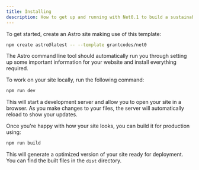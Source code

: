```yaml
---
title: Installing
description: How to get up and running with Net0.1 to build a sustainable website.
---
```


To get started, create an Astro site making use of this template:

```bash
npm create astro@latest -- --template grantcodes/net0
```

The Astro command line tool should automatically run you through setting up some important information for your website and install everything required.

To work on your site locally, run the following command:

```bash
npm run dev
```

This will start a development server and allow you to open your site in a browser. As you make changes to your files, the server will automatically reload to show your updates.

Once you're happy with how your site looks, you can build it for production using:

```bash
npm run build
```

This will generate a optimized version of your site ready for deployment. You can find the built files in the `dist` directory.
